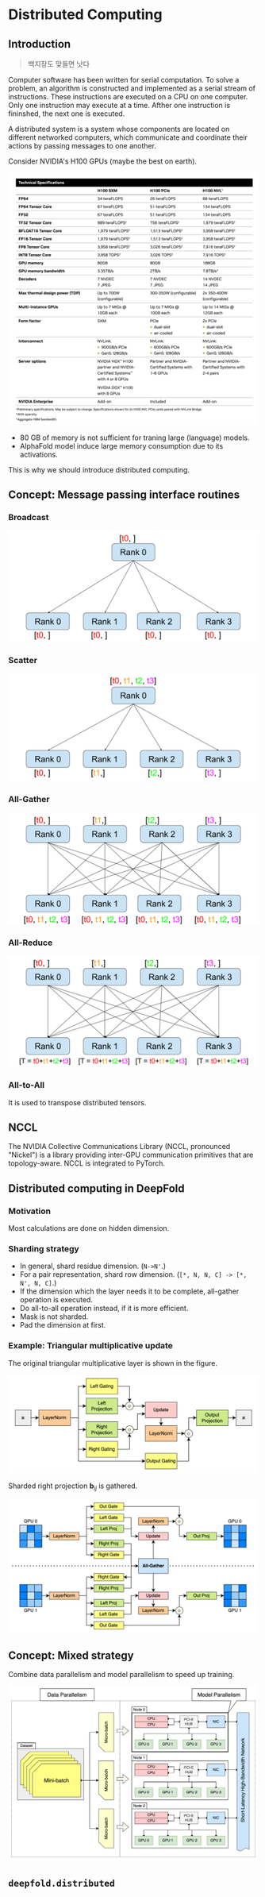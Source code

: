 # Distributed Computing

## Introduction

> 백지장도 맞들면 낫다

Computer software has been written for serial computation.
To solve a problem, an algorithm is constructed and implemented as a serial stream of instructions.
These instructions are executed on a CPU on one computer.
Only one instruction may execute at a time.
Afther one instruction is fininshed, the next one is executed.

A distributed system is a system whose components are located on different networked computers, which communicate and coordinate their actions by passing messages to one another.

Consider NVIDIA's H100 GPUs (maybe the best on earth).

![H100](spec-H100.png)

- 80 GB of memory is not sufficient for traning large (language) models.
- AlphaFold model induce large memory consumption due to its activations.

This is why we should introduce distributed computing.

## Concept: Message passing interface routines

### Broadcast

![Broadcast](bcast.png)

### Scatter

![Scatter](scatter.png)

### All-Gather

![All-Gather](gather.png)

### All-Reduce

![All-Reduce](reduce.png)

### All-to-All

It is used to transpose distributed tensors.

## NCCL

The NVIDIA Collective Communications Library (NCCL, pronounced "Nickel") is a library providing inter-GPU communication primitives that are topology-aware.
NCCL is integrated to PyTorch.

## Distributed computing in DeepFold

### Motivation

Most calculations are done on hidden dimension.

### Sharding strategy

- In general, shard residue dimension. (`N->N'`.)
- For a pair representation, shard row dimension. (`[*, N, N, C] -> [*, N', N, C]`.)
- If the dimension which the layer needs it to be complete, all-gather operation is executed.
- Do all-to-all operation instead, if it is more efficient.
- Mask is not sharded.
- Pad the dimension at first.

### Example: Triangular multiplicative update

The original triangular multiplicative layer is shown in the figure.

![tri-mul](tri-mul-1.png)

Sharded right projection $\mathbf{b}_{ij}$ is gathered.

![tri-mul-dist](tri-mul-2.png)

## Concept: Mixed strategy

Combine data parallelism and model parallelism to speed up training.

![strategy](strategy.png)

## `deepfold.distributed`
